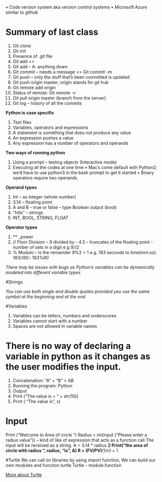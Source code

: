 •	Code version system aka version control systems
•	Microsoft Azure similar to github

# Summary of last class
1.	Git clone <Address>
2.	Git init
3.	Presence of .git file
4.	Git add <>
5.	Git add – A: anything down
6.	Git commit – needs a message >> Git commit -m
7.	Git push – only the stuff that’s been committed is updated
8.	Git push origin master; origin stands for git hub
9.	Git remote add origin <address>
10.	Status of remote: Git remote -v
11.	Git pull origin master (branch from the server)
12.	Git log – history of all the commits

**Python is case specific**
1. Text files
2. Variables, operators and expressions
3. A statement is something that does not produce any value
4. An expression pushes a value
5. Any expression has a number of operators and operands

**Two ways of running python**
1.  Using a prompt – testing objects (Interactive mode)
2.  Executing all the codes at one time 
•	Mac’s come default with Python2; we’d have to use python3 in the bash prompt to get it started
•	Binary operators require two operands

**Operand types**
1. Int – as integer (whole number)
2. 3.14 – floating point
3. A and B – true or false – type Boolean output (bool)
4. “hills” – strings
5. INT, BOOL, STRING, FLOAT

**Operator types**
1. ** _power
2. // Floor Division – 9 divided by  - 4.5 – truncates of the floating point  - number of sets in a digit e.g 9//2
3. % Modulo – is the remainder 9%2 = 1
e.g. 183 seconds to time(mm:ss):  183//60:: 183%60

*There may be issues with bugs as Python’s variables can be dynamically modeled into different variable types.*

#Strings

*You can use both single and double quotes provided you use the same symbol at the beginning and at the end*

#Variables
1. Variables can be letters, numbers and underscores
2. Variables cannot start with a number
3. Spaces are not allowed in variable names

# There is no way of declaring a variable in python as it changes as the user modifies the input.

1. Concatenation: “A” + “B” > AB
2. Running the program: Python <program file.py>
3. Output
4. Print (“The value is = “ + str(10))
5. Print ( “The value is”, x)

# Input
Print (“Welcome to Area of circle “)
Radius = int(input (“Please enter a radius value”)) – kind of like of expression that acts as a function call
The input will be received as a string.
A = 3.14 * radius **2
Print(“the area of circle with radius ”, radius, “is”, A)
R = (FV/PV)**(1/n) + 1



#Turtle
We can call on libraries by using import function,
We can build our own modules and function
turtle.Turtle – module.function

[More about Turtle](https://docs.python.org/3.7/library/turtle.html?highlight=turtle)
